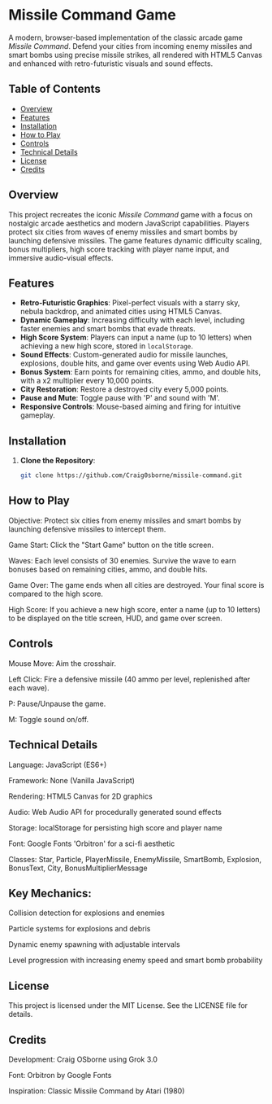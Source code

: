 # Missile Command Game

A modern, browser-based implementation of the classic arcade game *Missile Command*. Defend your cities from incoming enemy missiles and smart bombs using precise missile strikes, all rendered with HTML5 Canvas and enhanced with retro-futuristic visuals and sound effects.

## Table of Contents
- [Overview](#overview)
- [Features](#features)
- [Installation](#installation)
- [How to Play](#how-to-play)
- [Controls](#controls)
- [Technical Details](#technical-details)
- [License](#license)
- [Credits](#credits)

## Overview
This project recreates the iconic *Missile Command* game with a focus on nostalgic arcade aesthetics and modern JavaScript capabilities. Players protect six cities from waves of enemy missiles and smart bombs by launching defensive missiles. The game features dynamic difficulty scaling, bonus multipliers, high score tracking with player name input, and immersive audio-visual effects.

## Features
- **Retro-Futuristic Graphics**: Pixel-perfect visuals with a starry sky, nebula backdrop, and animated cities using HTML5 Canvas.
- **Dynamic Gameplay**: Increasing difficulty with each level, including faster enemies and smart bombs that evade threats.
- **High Score System**: Players can input a name (up to 10 letters) when achieving a new high score, stored in `localStorage`.
- **Sound Effects**: Custom-generated audio for missile launches, explosions, double hits, and game over events using Web Audio API.
- **Bonus System**: Earn points for remaining cities, ammo, and double hits, with a x2 multiplier every 10,000 points.
- **City Restoration**: Restore a destroyed city every 5,000 points.
- **Pause and Mute**: Toggle pause with 'P' and sound with 'M'.
- **Responsive Controls**: Mouse-based aiming and firing for intuitive gameplay.

## Installation
1. **Clone the Repository**:
   ```bash
   git clone https://github.com/Craig0sborne/missile-command.git
   
## How to Play
Objective: Protect six cities from enemy missiles and smart bombs by launching defensive missiles to intercept them.

Game Start: Click the "Start Game" button on the title screen.

Waves: Each level consists of 30 enemies. Survive the wave to earn bonuses based on remaining cities, ammo, and double hits.

Game Over: The game ends when all cities are destroyed. Your final score is compared to the high score.

High Score: If you achieve a new high score, enter a name (up to 10 letters) to be displayed on the title screen, HUD, and game over screen.

## Controls
Mouse Move: Aim the crosshair.

Left Click: Fire a defensive missile (40 ammo per level, replenished after each wave).

P: Pause/Unpause the game.

M: Toggle sound on/off.

## Technical Details
Language: JavaScript (ES6+)

Framework: None (Vanilla JavaScript)

Rendering: HTML5 Canvas for 2D graphics

Audio: Web Audio API for procedurally generated sound effects

Storage: localStorage for persisting high score and player name

Font: Google Fonts 'Orbitron' for a sci-fi aesthetic

Classes:
Star, Particle, PlayerMissile, EnemyMissile, SmartBomb, Explosion, BonusText, City, BonusMultiplierMessage

## Key Mechanics:
Collision detection for explosions and enemies

Particle systems for explosions and debris

Dynamic enemy spawning with adjustable intervals

Level progression with increasing enemy speed and smart bomb probability

## License
This project is licensed under the MIT License. See the LICENSE file for details.

## Credits
Development: Craig OSborne using Grok 3.0

Font: Orbitron by Google Fonts

Inspiration: Classic Missile Command by Atari (1980)

